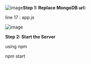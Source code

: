 ![image](https://github.com/Blackfyre1/CCC/assets/31318864/af05b68c-f0f2-4aef-bab7-2ccf9af384f4)**Step 1: Replace MongoDB url:**

line 17 : app.js

![image](https://github.com/Blackfyre1/CCC/assets/31318864/16c99de9-5a7f-4a92-a45b-8b2078e1bb24)


**Step 2: Start the Server**

using npm

npm start
